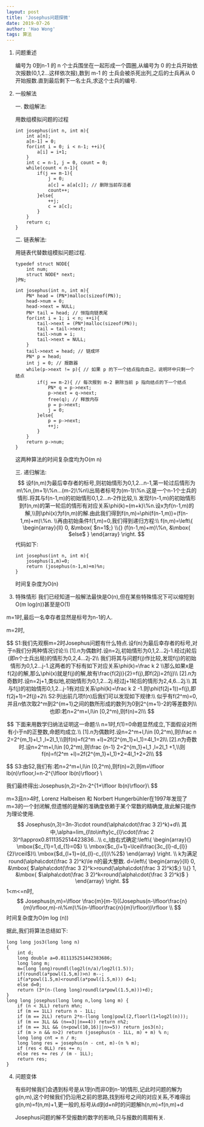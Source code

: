 ```yaml
---
layout: post
title: 'Josephus问题探微'
date: 2019-07-26
author: 'Hao Wong'
tags: 算法
---
```


1. 问题重述

   编号为 0到n-1 的 n 个士兵围坐在一起形成一个圆圈,从编号为 0 的士兵开始依次报数(0,1,2...这样依次报),数到 m-1 的 士兵会被杀死出列,之后的士兵再从 0 开始报数.直到最后剩下一名士兵,求这个士兵的编号.

   

2. 一般解法

   一. 数组解法:

   用数组模拟问题的过程

   ```
   int josephus(int n, int m){
       int a[n];
       a[n-1] = 0;
       for(int i = 0; i < n-1; ++i){
           a[i] = i+1;
       }
       int c = n-1, j = 0, count = 0;
       while(count < n-1){
           if(j == m-1){
               j = 0;
               a[c] = a[a[c]]; // 删除当前存活者 
               count++; 
           }else{
               ++j;
               c = a[c];
           }
       }
       return c;
   }
   ```

   

   二. 链表解法:

   用链表代替数组模拟问题过程.

   ```
   typedef struct NODE{
       int num;
       struct NODE* next;
   }PN;
   
   int josephus(int n, int m){ 
       PN* head = (PN*)malloc(sizeof(PN));
       head->num = 0;
       head->next = NULL;
       PN* tail = head; // 恒指向链表尾 
       for(int i = 1; i < n; ++i){
           tail->next = (PN*)malloc(sizeof(PN));
           tail = tail->next;
           tail->num = i;
           tail->next = NULL;
       }
       tail->next = head; // 链成环
       PN* p = head;
       int j = 0; // 报数器 
       while(p->next != p){ // 如果 p 的下一个结点指向自己，说明环中只剩一个结点 
           if(j == m-2){ // 每次报到 m-2 删除当前 p 指向结点的下一个结点 
               PN* q = p->next;
               p->next = q->next;
               free(q); // 释放内存 
               p = p->next;
               j = 0;
           }else{
               p = p->next;
               ++j;
           }
       } 
       return p->num;
   }
   ```

   这两种算法的时间复杂度均为O(m n)

   三. 递归解法:
   $$
   设f(n,m)为最后幸存者的标号,则初始情形为0,1,2...n-1,第一轮过后情形为m\%n,(m+1)\%n...(m-2)\%n\\出局者标号为(m-1)\%n.这是一个n-1个士兵的情形.将其与f(n-1,m)的初始情形0,1,2...n-2作比较,\\
   发现f(n-1,m)的初始情形到f(n,m)的第一轮后的情形有对应关系\phi(k)=(m+k)\%n.设x为f(n-1,m)的解,\\则\phi(x)为f(n,m)的解.由此我们得到f(n,m)=\phi(f(n-1,m))=(f(n-1,m)+m)\%n.
   \\再由初始条件f(1,m)=0,我们得到递归方程:\\
   f(n,m)=\left\{
   \begin{array}{ll}
   0, &\mbox{ $n=1$;} \\{}
   (f(n-1,m)+m)\%n, &\mbox{ $else$ }
   \end{array}
   \right.
   $$
   代码如下:

   ```
   int josephus(int n, int m){ 
       josephus(1,m)=0;
       return (josephus(n-1,m)+m)%n;
   }
   ```

   时间复杂度为O(n)

   

3. 特殊情形
我们已经知道一般解法最快是O(n),但在某些特殊情况下可以缩短到O(m log(n))甚至是O(1)
   

m=1时,最后一名幸存者显然是标号为n-1的人.

   m=2时,

$$
S1:我们先观察m=2时Josephus问题有什么特点.设f(n)为最后幸存者的标号,对于n我们分两种情况讨论:\\
   [1].n为偶数时.设n=2j,初始情形为0,1,2...2j-1.经过j轮后(即n个士兵出局)的情形为0,2,4...2j-2\\
   我们将其与问题f(j)作比较,发现f(j)的初始情形为0,1,2...j-1.这两者的下标有如下对应关系\phi(k)=\frac k 2 \\那么如果x是f(2j)的解,那么\phi(x)就是f(j)的解,故有\frac{f(2j)}{2}=f(j),即f(2j)=2f(j)\\
   [2].n为奇数时.设n=2j+1,类似地,初始情形为0,1,2...2j.经过j+1轮后的情形为2,4,6...2j.\\
   其与f(j)的初始情形0,1,2...j-1有对应关系\phi(k)=\frac k 2 -1.则\phi(f(2j+1))=f(j),即f(2j+1)=2f(j)+2\\
   S2:列出前几项f(n)后我们可以发现如下规律:\\
   似乎有f(2^m)=0,并且n依次取2^m到2^{m+1}之间的数所形成的数列为0到2^{m+1}-2的等差数列\\
   也即:若n=2^m+l,l\in [0,2^m),则f(n)=2l\\
$$

$$
   下面来用数学归纳法证明这一命题:\\
   n=1时,f(1)=0命题显然成立,下面假设对所有小于n的正整数,命题均成立.\\
   [1].n为偶数时.设n=2^m+l,l\in [0,2^m),则\frac n 2=2^{m_1}+l_1 ,l=2l_1,\\则f(n)=f(2^m +l)=2f(2^{m_1}+l_1)=4l_1=2l\\
   [2].n为奇数时.设n=2^m+l,l\in [0,2^m),则\frac {n-1} 2=2^{m_1}+l_1 ,l=2l_1 +1,\\则f(n)=f(2^m +l)=2f(2^{m_1}+l_1)+2=4l_1+2=2l\\
$$

$$
   S3:由S2,我们有:若n=2^m+l,l\in [0,2^m),则f(n)=2l,则m=\lfloor lb(n)\rfloor,l=n-2^{\lfloor lb(n)\rfloor}
   \\
   
   我们最终得出:Josephus(n,2)=2n-2^{1+\lfloor lb(n)\rfloor}\\
$$


m=3且n>4时,
   Lorenz Halbeisen 和 Norbert Hungerbühler在1997年发现了m=3的一个封闭解,但遗憾的是解的准确度依赖于某个常数的精确度,故此解只能作为理论使用.
$$
Josephus(n,3)=3n-3\cdot round(\alpha\cdot(\frac 3 2)^k)+d\\
   其中,\alpha=lim_{l\to\infty}c_{l}\cdot(\frac 2 3)^l\approx0.8111352514423836...\\
   c_l由右式确定:\left\{
   \begin{array}{}
    \mbox{$c_{1}=1,d_{1}=0$} \\
    \mbox{$c_{l+1}=\lceil\frac{3c_{l}-d_{l}}{2}\rceil$}\\
    \mbox{$d_{l+1}=(d_{l}-c_{l})\%2$}
   \end{array}
   \right.
   \\ k为满足round(\alpha\cdot(\frac 3 2)^k)\le n的最大整数.
   d=\left\{
   \begin{array}{ll}
   0, &\mbox{ $\alpha\cdot(\frac 3 2)^k>round(\alpha\cdot(\frac 3 2)^k)$;} \\{}
   1, &\mbox{ $\alpha\cdot(\frac 3 2)^k<round(\alpha\cdot(\frac 3 2)^k)$ }
   \end{array}
   \right.
$$
   1<m<=n时,
$$
   Josephus(n,m)=\lfloor \frac{m}{m-1}((Josephus(n-\lfloor\frac{n}{m}\rfloor,m)-n\%m)\%(n-\lfloor\frac{n}{m}\rfloor))\rfloor \\
$$
   时间复杂度为O(m log (n))

   据此,我们将算法总结如下:

   ```
   long long jos3(long long n)
   {
       int d;
       long double a=0.811135251442383686;
       long long m;
       m=(long long)roundl(log2l(n/a)/log2l(1.5));
       if(roundl(a*powl(1.5,m))>n) m--;
       if(a*powl(1.5,m)<roundl(a*powl(1.5,m))) d=1;
       else d=0;
       return (3*(n-(long long)roundl(a*powl(1.5,m)))+d);
   }
   long long josephus(long long n,long long m) {
       if (n < 3LL) return m%n;
       if (m == 1LL) return n - 1LL;
       if (m == 2LL) return 2*n-(long long)powl(2,floorl(1+log2l(n)));
       if (m == 3LL && (n==3||n==4)) return n%2;
       if (m == 3LL && (n<powl(10,16)||n>=5)) return jos3(n);
       if (m > n && n>2) return (josephus(n - 1LL, m) + m) % n;
       long long cnt = n / m;
       long long res = josephus(n - cnt, m)-(n % m);
       if (res < 0LL) res += n;
       else res += res / (m - 1LL);
       return res;
   }
   ```

   

4. 问题变体

   有些时候我们会遇到标号是从1到n而非0到n-1的情形,记此时问题的解为g(n,m),这个时候我们仍沿用之前的思路,找到标号之间的对应关系,不难得出g(n,m)=f(n,m)+1,更一般的,标号从d到d+n时的问题解h(n,m)=f(n,m)+d
   
   Josephus问题的解不受报数的数字的影响,只与报数的周期有关.

